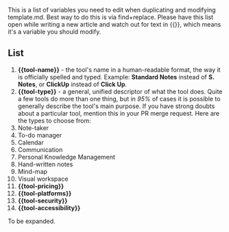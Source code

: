 This is a list of variables you need to edit when duplicating and modifying template.md. Best way to do this is via find+replace. Please have this list open while writing a new article and watch out for text in {{}}, which means it's a variable you should modify.

## List

1. **{{tool-name}}** - the tool's name in a human-readable format, the way it is officially spelled and typed. Example: **Standard Notes** instead of **S. Notes**, or **ClickUp** instead of **Click Up**.
2. **{{tool-type}}** - a general, unified descriptor of what the tool does. Quite a few tools do more than one thing, but in *95%* of cases it is possible to generally describe the tool's main purpose. If you have strong doubts about a particular tool, mention this in your PR merge request. Here are the types to choose from:
  1. Note-taker
  2. To-do manager
  3. Calendar
  4. Communication
  5. Personal Knowledge Management
  6. Hand-written notes
  7. Mind-map
  8. Visual workspace
3. **{{tool-pricing}}**
4. **{{tool-platforms}}**
5. **{{tool-security}}**
6. **{{tool-accessibility}}**

To be expanded.
